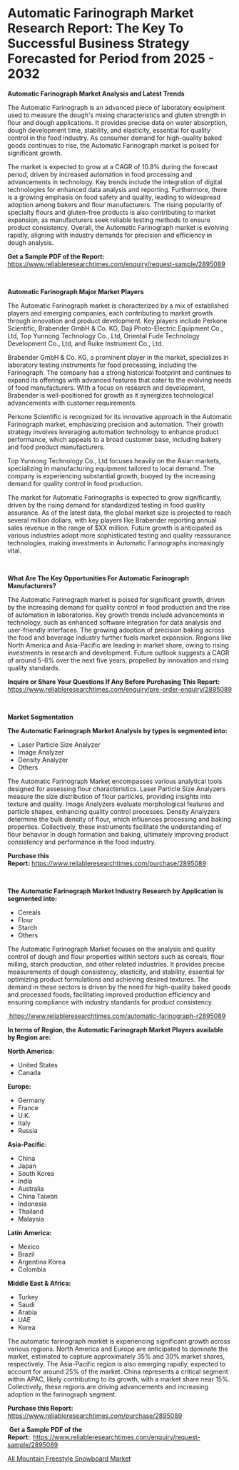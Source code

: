 <p><h1>Automatic Farinograph Market Research Report: The Key To Successful Business Strategy Forecasted for Period from 2025 - 2032</h1></p><p><strong>Automatic Farinograph Market Analysis and Latest Trends</strong></p>
<p><p>The Automatic Farinograph is an advanced piece of laboratory equipment used to measure the dough's mixing characteristics and gluten strength in flour and dough applications. It provides precise data on water absorption, dough development time, stability, and elasticity, essential for quality control in the food industry. As consumer demand for high-quality baked goods continues to rise, the Automatic Farinograph market is poised for significant growth.</p><p>The market is expected to grow at a CAGR of 10.8% during the forecast period, driven by increased automation in food processing and advancements in technology. Key trends include the integration of digital technologies for enhanced data analysis and reporting. Furthermore, there is a growing emphasis on food safety and quality, leading to widespread adoption among bakers and flour manufacturers. The rising popularity of specialty flours and gluten-free products is also contributing to market expansion, as manufacturers seek reliable testing methods to ensure product consistency. Overall, the Automatic Farinograph market is evolving rapidly, aligning with industry demands for precision and efficiency in dough analysis.</p></p>
<p><strong>Get a Sample PDF of the Report:&nbsp;</strong> <a href="https://www.reliableresearchtimes.com/enquiry/request-sample/2895089?utm_campaign=3346&utm_medium=2&utm_source=Github&utm_content=ia&utm_term=15032025&utm_id=automatic-farinograph">https://www.reliableresearchtimes.com/enquiry/request-sample/2895089</a></p>
<p>&nbsp;</p>
<p><strong>Automatic Farinograph Major Market Players</strong></p>
<p><p>The Automatic Farinograph market is characterized by a mix of established players and emerging companies, each contributing to market growth through innovation and product development. Key players include Perkone Scientific, Brabender GmbH & Co. KG, Daji Photo-Electric Equipment Co., Ltd, Top Yunnong Technology Co., Ltd, Oriental Fude Technology Development Co., Ltd, and Ruike Instrument Co., Ltd.</p><p>Brabender GmbH & Co. KG, a prominent player in the market, specializes in laboratory testing instruments for food processing, including the Farinograph. The company has a strong historical footprint and continues to expand its offerings with advanced features that cater to the evolving needs of food manufacturers. With a focus on research and development, Brabender is well-positioned for growth as it synergizes technological advancements with customer requirements.</p><p>Perkone Scientific is recognized for its innovative approach in the Automatic Farinograph market, emphasizing precision and automation. Their growth strategy involves leveraging automation technology to enhance product performance, which appeals to a broad customer base, including bakery and food product manufacturers.</p><p>Top Yunnong Technology Co., Ltd focuses heavily on the Asian markets, specializing in manufacturing equipment tailored to local demand. The company is experiencing substantial growth, buoyed by the increasing demand for quality control in food production.</p><p>The market for Automatic Farinographs is expected to grow significantly, driven by the rising demand for standardized testing in food quality assurance. As of the latest data, the global market size is projected to reach several million dollars, with key players like Brabender reporting annual sales revenue in the range of $XX million. Future growth is anticipated as various industries adopt more sophisticated testing and quality reassurance technologies, making investments in Automatic Farinographs increasingly vital.</p></p>
<p>&nbsp;</p>
<p><strong>What Are The Key Opportunities For Automatic Farinograph Manufacturers?</strong></p>
<p><p>The Automatic Farinograph market is poised for significant growth, driven by the increasing demand for quality control in food production and the rise of automation in laboratories. Key growth trends include advancements in technology, such as enhanced software integration for data analysis and user-friendly interfaces. The growing adoption of precision baking across the food and beverage industry further fuels market expansion. Regions like North America and Asia-Pacific are leading in market share, owing to rising investments in research and development. Future outlook suggests a CAGR of around 5-6% over the next five years, propelled by innovation and rising quality standards.</p></p>
<p><strong>Inquire or Share Your Questions If Any Before Purchasing This Report:</strong> <a href="https://www.reliableresearchtimes.com/enquiry/pre-order-enquiry/2895089?utm_campaign=3346&utm_medium=2&utm_source=Github&utm_content=ia&utm_term=15032025&utm_id=automatic-farinograph">https://www.reliableresearchtimes.com/enquiry/pre-order-enquiry/2895089</a></p>
<p>&nbsp;</p>
<p><strong>Market Segmentation</strong></p>
<p><strong>The Automatic Farinograph Market Analysis by types is segmented into:</strong></p>
<p><ul><li>Laser Particle Size Analyzer</li><li>Image Analyzer</li><li>Density Analyzer</li><li>Others</li></ul></p>
<p><p>The Automatic Farinograph Market encompasses various analytical tools designed for assessing flour characteristics. Laser Particle Size Analyzers measure the size distribution of flour particles, providing insights into texture and quality. Image Analyzers evaluate morphological features and particle shapes, enhancing quality control processes. Density Analyzers determine the bulk density of flour, which influences processing and baking properties. Collectively, these instruments facilitate the understanding of flour behavior in dough formation and baking, ultimately improving product consistency and performance in the food industry.</p></p>
<p><strong>Purchase this Report:&nbsp;</strong><a href="https://www.reliableresearchtimes.com/purchase/2895089?utm_campaign=3346&utm_medium=2&utm_source=Github&utm_content=ia&utm_term=15032025&utm_id=automatic-farinograph">https://www.reliableresearchtimes.com/purchase/2895089</a></p>
<p>&nbsp;</p>
<p><strong>The Automatic Farinograph Market Industry Research by Application is segmented into:</strong></p>
<p><ul><li>Cereals</li><li>Flour</li><li>Starch</li><li>Others</li></ul></p>
<p><p>The Automatic Farinograph Market focuses on the analysis and quality control of dough and flour properties within sectors such as cereals, flour milling, starch production, and other related industries. It provides precise measurements of dough consistency, elasticity, and stability, essential for optimizing product formulations and achieving desired textures. The demand in these sectors is driven by the need for high-quality baked goods and processed foods, facilitating improved production efficiency and ensuring compliance with industry standards for product consistency.</p></p>
<p><a href="https://www.reliableresearchtimes.com/automatic-farinograph-r2895089?utm_campaign=3346&utm_medium=2&utm_source=Github&utm_content=ia&utm_term=15032025&utm_id=automatic-farinograph">&nbsp;https://www.reliableresearchtimes.com/automatic-farinograph-r2895089</a></p>
<p><strong>In terms of Region, the Automatic Farinograph Market Players available by Region are:</strong></p>
<p>
    <p> <strong> North America: </strong>
        <ul>
            <li>United States</li>
            <li>Canada</li>
        </ul>
        </p> 
    <p> <strong> Europe: </strong>
        <ul>
            <li>Germany</li>
            <li>France</li>
            <li>U.K.</li>
            <li>Italy</li>
            <li>Russia</li>
        </ul>
        </p> 
    <p> <strong> Asia-Pacific: </strong>
        <ul>
            <li>China</li>
            <li>Japan</li>
            <li>South Korea</li>
            <li>India</li>
            <li>Australia</li>
            <li>China Taiwan</li>
            <li>Indonesia</li>
            <li>Thailand</li>
            <li>Malaysia</li>
        </ul>
        </p> 
    <p> <strong> Latin America: </strong>
        <ul>
            <li>Mexico</li>
            <li>Brazil</li>
            <li>Argentina Korea</li>
            <li>Colombia</li>
        </ul>
        </p> 
    <p> <strong> Middle East & Africa: </strong>
        <ul>
            <li>Turkey</li>
            <li>Saudi</li>
            <li>Arabia</li>
            <li>UAE</li>
            <li>Korea</li>
        </ul>
    </p>
    </p>
<p><p>The automatic farinograph market is experiencing significant growth across various regions. North America and Europe are anticipated to dominate the market, estimated to capture approximately 35% and 30% market shares, respectively. The Asia-Pacific region is also emerging rapidly, expected to account for around 25% of the market. China represents a critical segment within APAC, likely contributing to its growth, with a market share near 15%. Collectively, these regions are driving advancements and increasing adoption in the farinograph segment.</p></p>
<p><strong>Purchase this Report: </strong><a href="https://www.reliableresearchtimes.com/purchase/2895089?utm_campaign=3346&utm_medium=2&utm_source=Github&utm_content=ia&utm_term=15032025&utm_id=automatic-farinograph">https://www.reliableresearchtimes.com/purchase/2895089</a></p>
<p>&nbsp;<strong>Get a Sample PDF of the Report:&nbsp;&nbsp;</strong><a href="https://www.reliableresearchtimes.com/enquiry/request-sample/2895089?utm_campaign=3346&utm_medium=2&utm_source=Github&utm_content=ia&utm_term=15032025&utm_id=automatic-farinograph">https://www.reliableresearchtimes.com/enquiry/request-sample/2895089</a></p>
<p><strong></strong></p>
<p><p><a href="https://github.com/lanuskarnajc/Market-Research-Report-List-1/blob/main/all-mountain-freestyle-snowboard-market.md?utm_campaign=3346&utm_medium=2&utm_source=Github&utm_content=ia&utm_term=15032025&utm_id=automatic-farinograph">All Mountain Freestyle Snowboard Market</a></p></p>